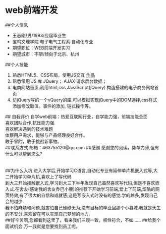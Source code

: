 
# web前端开发
##个人信息
<ul>
		<li>王志刚/男/1993/应届毕业生</li>
		<li>宝鸡文理学院 电子电气工程系 自动化专业</li>
		<li>期望职位：WEB前端开发实习</li>
		<li>期望城市：不限/倾向于北京、杭州</li>
</ul>
##个人技能
<ol>
		<li>熟悉HTML5、CSS布局，使用JS交互  <a href="https://github.com/463755120/463755120.github.io/tree/master/%E5%B0%8F%E9%A1%B9%E7%9B%AE">作品</a></li>
		<li>熟悉常用 JS 库 JQuery； AJAX 请求后台数据；</li>
		<li>电商网站首页:利用html,css JavaScript(jQuery) 构造搭建的电子商务网站首页</li>
		<li>仿jQuery写的一个vQuery的库.可以模拟实现jQuery中的DOM选择,css样式添加修改取值。事件的添加,
链式操作等。</li>
</ol>
## 自我评价	
自学web前端：热爱互联网行业，自学能力强，前端技能全面<br>
喜欢团队合作,抗压能力强.<br>
喜欢解决遇到的技术难题<br>
体察用户需求，能够与产品经理良好合作。<br>
敢于冒险，敢于挑战新事物。<br>
##联系方式
邮箱：463755120@qq.com
##感谢
感谢您的阅读，势单力薄,但有什么可以帮到您么?
<br><br><br>
##为什么入坑
进入大学后,开始学习C语言,自动化专业有延伸单片机嵌入式等,大二开始学习单片机,喜欢上了写代码<br>到大三开始接触嵌入式,学习到大三下半年发现自己虽然喜欢写代码,但是不喜欢嵌入式.在舍友(感谢我的舍友乔巴小鹿)的推荐下开始学习前端,爱上了前端,炫酷的网页特效,有了很大的自信和成就感,这是写嵌入式时没有的感觉.学的越多,发现自己会的越少.<br>
我不怕麻烦和问题,就害怕自己碌碌无为,没有目标的毕业回那个小县城.我就是天生的不安分,喜欢留在可以实现自己梦想的地方.<br>
##好辛苦啊,您都看到这里了，看来我们三观一致，相性符合，不如……
##给我个面试机会,万一我就是您要找到员工呢。

